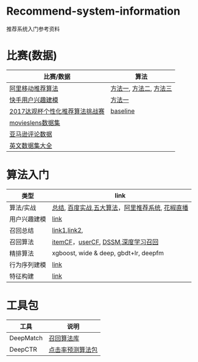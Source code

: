 # Recommend-system-information
推荐系统入门参考资料

# 比赛(数据)

比赛/数据 | 算法
---|---
[阿里移动推荐算法](https://tianchi.aliyun.com/competition/entrance/231522/introduction) | [方法一](https://blog.csdn.net/Snoopy_Yuan/article/details/72454636), [方法二](https://blog.csdn.net/Datuqiqi/article/details/46834579), [方法三](https://blog.csdn.net/u014374284/article/details/49933487)
[快手用户兴趣建模](https://www.kuaishou.com/activity/uimc) | [方法一](https://blog.csdn.net/a1066196847/article/details/82316531)
[2017达观杯个性化推荐算法挑战赛](https://www.kesci.com/home/competition/590a9629812ede32b73ee216)|[baseline](https://www.kesci.com/home/project/5abb42b4f5628022ef83ca1a)
[movieslens数据集](http://files.grouplens.org/datasets/movielens/)|
[亚马逊评论数据](http://jmcauley.ucsd.edu/data/amazon/)|
[英文数据集大全](https://cseweb.ucsd.edu/~jmcauley/datasets.html)|

# 算法入门

 类型| link
---|---
算法/实战 | [总结](https://blog.csdn.net/yasin0/article/details/89222622), [百度实战](https://www.cnblogs.com/idengyao/p/10051415.html),[五大算法](https://www.cnblogs.com/idengyao/p/10051415.html)，[阿里推荐系统](https://zhuanlan.zhihu.com/p/67871230), [花椒直播](https://www.infoq.cn/article/X1hN9ZQkvuSYvZECVG4k)
用户兴趣建模 | [link](https://www.cnblogs.com/vincentbnu/p/9469912.html)
召回总结|[link1](https://blog.csdn.net/sensorsdata/article/details/88822038),[link2](https://zhuanlan.zhihu.com/p/115690499),
召回算法|[itemCF](https://ziyubiti.github.io/2016/08/03/%E6%8E%A8%E8%8D%90%E7%B3%BB%E7%BB%9F%E7%AE%80%E4%BB%8B%E4%B9%8B%E4%B8%80%EF%BC%88itemCF%E7%AE%97%E6%B3%95%EF%BC%89/)，[userCF](https://blog.csdn.net/u012050154/article/details/52268057), [DSSM](https://zhuanlan.zhihu.com/p/152251002),[深度学习召回](https://zhuanlan.zhihu.com/p/148044971)
精排算法| xgboost, wide & deep, gbdt+lr, deepfm
行为序列建模|[link](https://blog.csdn.net/m0_37586850/article/details/103607513)
特征构建|[link](https://zhuanlan.zhihu.com/p/221783604)

# 工具包

工具 | 说明
---|---
DeepMatch | [召回算法库](https://zhuanlan.zhihu.com/p/126282487)
DeepCTR | [点击率预测算法包](https://deepctr-doc.readthedocs.io/en/latest/index.html)
